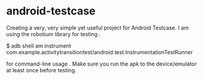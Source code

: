 android-testcase
================

Creating a very, very simple yet useful project for Android Testcase. I am using the robotium library for testing . 

$ adb shell am instrument com.example.activitytransitiontest/android.test.InstrumentationTestRunner

for command-line usage . Make sure you run the apk to the device/emulator at least once before testing.